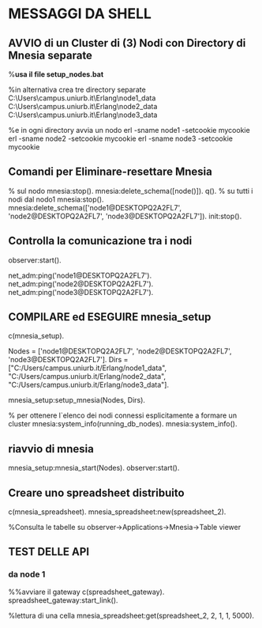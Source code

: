 # MESSAGGI DA SHELL

## AVVIO di un Cluster di  (3) Nodi con Directory di Mnesia separate

%**usa il file setup_nodes.bat**

%in alternativa crea tre directory separate
C:\Users\campus.uniurb.it\Erlang\node1_data
C:\Users\campus.uniurb.it\Erlang\node2_data
C:\Users\campus.uniurb.it\Erlang\node3_data

%e in ogni directory avvia un nodo
erl -sname node1 -setcookie mycookie
erl -sname node2 -setcookie mycookie
erl -sname node3 -setcookie mycookie

## Comandi per Eliminare-resettare Mnesia

% sul nodo
mnesia:stop().
mnesia:delete_schema([node()]).
q().
% su tutti i nodi dal nodo1
mnesia:stop().
mnesia:delete_schema(['node1@DESKTOPQ2A2FL7', 'node2@DESKTOPQ2A2FL7', 'node3@DESKTOPQ2A2FL7']).
init:stop().

## Controlla la comunicazione tra i nodi

observer:start().

net_adm:ping('node1@DESKTOPQ2A2FL7').
net_adm:ping('node2@DESKTOPQ2A2FL7').
net_adm:ping('node3@DESKTOPQ2A2FL7').

## COMPILARE ed ESEGUIRE mnesia_setup

c(mnesia_setup).

Nodes = ['node1@DESKTOPQ2A2FL7', 'node2@DESKTOPQ2A2FL7', 'node3@DESKTOPQ2A2FL7'].
Dirs = ["C:/Users/campus.uniurb.it/Erlang/node1_data",
        "C:/Users/campus.uniurb.it/Erlang/node2_data",
        "C:/Users/campus.uniurb.it/Erlang/node3_data"].

mnesia_setup:setup_mnesia(Nodes, Dirs).

% per ottenere l`elenco dei nodi connessi esplicitamente a formare  un cluster
mnesia:system_info(running_db_nodes).
mnesia:system_info().

## riavvio di mnesia

mnesia_setup:mnesia_start(Nodes).
observer:start().

## Creare uno spreadsheet distribuito

c(mnesia_spreadsheet).
mnesia_spreadsheet:new(spreadsheet_2).

%Consulta le tabelle su observer->Applications->Mnesia->Table viewer

## TEST DELLE API

### da node 1

%%avviare il gateway
c(spreadsheet_gateway).
spreadsheet_gateway:start_link().

%lettura di una cella
mnesia_spreadsheet:get(spreadsheet_2, 2, 1, 1, 5000).

